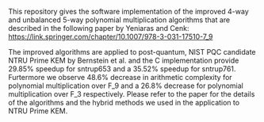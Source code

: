 
This repository gives the software implementation of the improved 4-way and unbalanced 5-way polynomial multiplication algorithms that are described in the following paper by Yeniaras and Cenk: https://link.springer.com/chapter/10.1007/978-3-031-17510-7_9

The improved algorithms are applied to post-quantum, NIST PQC candidate NTRU Prime KEM by Bernstein et al. and the C implementation provide 29.85%  speedup for sntrup653 and a 35.52% speedup for sntrup761. Furtermore we observe 48.6%  decrease in arithmetic complexity for polynomial multiplication over F_9 and a 26.8% decrease for polynomial multiplication over F_3 respectively.  Please refer to the paper for the details of the algorithms and the hybrid methods we used in the application to NTRU Prime KEM.
